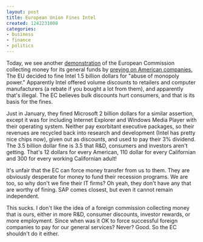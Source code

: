 ```yaml
---
layout: post
title: European Union Fines Intel
created: 1242231008
categories:
- business
- finance
- politics
---
```

Today, we see another <a href="http://www.reuters.com/article/businessNews/idUSTRE54C1SO20090513">demonstration</a> of the European Commission collecting money for its general funds by <a href="http://dailycow.org/node/443">preying on American companies.</a> The EU decided to fine Intel 1.5 billion dollars for "abuse of monopoly power." Apparently Intel offered volume discounts to retailers and computer manufacturers (a rebate if you bought a lot from them), and apparently that's illegal. The EC believes bulk discounts hurt consumers, and that is its basis for the fines.

Just in January, they fined Microsoft 2 billion dollars for a similar assertion, except it was for including Internet Explorer and Windows Media Player with their operating system. Neither pay exorbitant executive packages, so their revenues are recycled back into research and development (Intel has pretty nice chips now), given out as discounts, and used to pay their 3% dividend. The 3.5 billion dollar fine is 3.5 that R&D, consumers and investors aren't getting. That's 12 dollars for every American, 110 dollar for every Californian and 300 for every working Californian adult!

It's unfair that the EC can force money transfer from us to them. They are obviously desperate for money to fund their recession programs. We are too, so why don't we fine their IT firms? Oh yeah, they don't have any that are worthy of fining. SAP comes closest, but even it cannot remain independent.

This sucks. I don't like the idea of a foreign commission collecting money that is ours, either in more R&D, consumer discounts, investor rewards, or more employment. Since when was it OK to force successful foreign companies to pay for our general services? Never? Good. So the EC shouldn't do it either.
